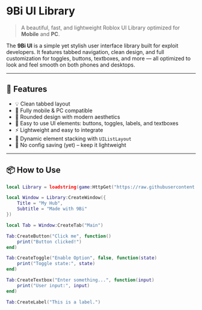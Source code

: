 # 9Bi UI Library

> A beautiful, fast, and lightweight Roblox UI Library optimized for **Mobile** and **PC**.

The **9Bi UI** is a simple yet stylish user interface library built for exploit developers. It features tabbed navigation, clean design, and full customization for toggles, buttons, textboxes, and more — all optimized to look and feel smooth on both phones and desktops.

---

## 🌟 Features

- 💡 Clean tabbed layout
- 📱 Fully mobile & PC compatible
- 🎨 Rounded design with modern aesthetics
- 🔘 Easy to use UI elements: buttons, toggles, labels, and textboxes
- ⚡ Lightweight and easy to integrate
- 🧱 Dynamic element stacking with `UIListLayout`
- 💾 No config saving (yet) – keep it lightweight

---

## 📦 How to Use

```lua
local Library = loadstring(game:HttpGet("https://raw.githubusercontent.com/king-hacker-official/98Bi-s-lib/main/Source-lib.lua"))()

local Window = Library:CreateWindow({
    Title = "My Hub",
    Subtitle = "Made with 9Bi"
})

local Tab = Window:CreateTab("Main")

Tab:CreateButton("Click me", function()
    print("Button clicked!")
end)

Tab:CreateToggle("Enable Option", false, function(state)
    print("Toggle state:", state)
end)

Tab:CreateTextbox("Enter something...", function(input)
    print("User input:", input)
end)

Tab:CreateLabel("This is a label.")

